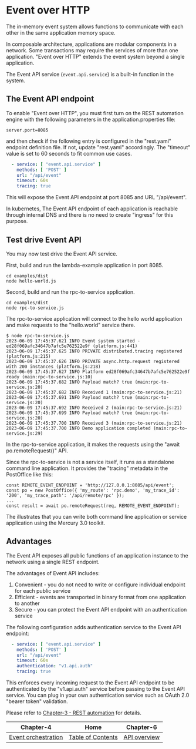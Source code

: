 # Event over HTTP

The in-memory event system allows functions to communicate with each other in the same application memory space.

In composable architecture, applications are modular components in a network. Some transactions may require
the services of more than one application. "Event over HTTP" extends the event system beyond a single application.

The Event API service (`event.api.service`) is a built-in function in the system.

## The Event API endpoint

To enable "Event over HTTP", you must first turn on the REST automation engine with the following parameters
in the application.properties file:

```properties
server.port=8085
```

and then check if the following entry is configured in the "rest.yaml" endpoint definition file.
If not, update "rest.yaml" accordingly. The "timeout" value is set to 60 seconds to fit common use cases.

```yaml
  - service: [ "event.api.service" ]
    methods: [ 'POST' ]
    url: "/api/event"
    timeout: 60s
    tracing: true
```

This will expose the Event API endpoint at port 8085 and URL "/api/event".

In kubernetes, The Event API endpoint of each application is reachable through internal DNS and there is no need
to create "ingress" for this purpose.

## Test drive Event API

You may now test drive the Event API service.

First, build and run the lambda-example application in port 8085.

```shell
cd examples/dist
node hello-world.js
```

Second, build and run the rpc-to-service application.

```shell
cd examples/dist
node rpc-to-service.js
```

The rpc-to-service application will connect to the hello world application and make requests to the "hello.world"
service there.

```shell
$ node rpc-to-service.js
2023-06-09 17:45:37.621 INFO Event system started - ed28f069afc34647b7afc5e762522e9f (platform.js:441)
2023-06-09 17:45:37.625 INFO PRIVATE distributed.tracing registered (platform.js:215)
2023-06-09 17:45:37.626 INFO PRIVATE async.http.request registered with 200 instances (platform.js:218)
2023-06-09 17:45:37.627 INFO Platform ed28f069afc34647b7afc5e762522e9f ready (main:rpc-to-service.js:10)
2023-06-09 17:45:37.682 INFO Payload match? true (main:rpc-to-service.js:20)
2023-06-09 17:45:37.682 INFO Received 1 (main:rpc-to-service.js:21)
2023-06-09 17:45:37.691 INFO Payload match? true (main:rpc-to-service.js:20)
2023-06-09 17:45:37.692 INFO Received 2 (main:rpc-to-service.js:21)
2023-06-09 17:45:37.699 INFO Payload match? true (main:rpc-to-service.js:20)
2023-06-09 17:45:37.700 INFO Received 3 (main:rpc-to-service.js:21)
2023-06-09 17:45:37.700 INFO Demo application completed (main:rpc-to-service.js:29)
```

In the rpc-to-service application, it makes the requests using the "await po.remoteRequest()" API.

Since the rpc-to-service is not a service itself, it runs as a standalone command line application.
It provides the "tracing" metadata in the PostOffice like this:

```shell
const REMOTE_EVENT_ENDPOINT = 'http://127.0.0.1:8085/api/event';
const po = new PostOffice({ 'my_route': 'rpc.demo', 'my_trace_id': '200', 'my_trace_path': '/api/remote/rpc' });
...
const result = await po.remoteRequest(req, REMOTE_EVENT_ENDPOINT);
```

The illustrates that you can write both command line application or service application using the Mercury 3.0 toolkit.

## Advantages

The Event API exposes all public functions of an application instance to the network using a single REST endpoint.

The advantages of Event API includes:

1. Convenient - you do not need to write or configure individual endpoint for each public service
2. Efficient - events are transported in binary format from one application to another
3. Secure - you can protect the Event API endpoint with an authentication service

The following configuration adds authentication service to the Event API endpoint:
```yaml
  - service: [ "event.api.service" ]
    methods: [ 'POST' ]
    url: "/api/event"
    timeout: 60s
    authentication: "v1.api.auth"
    tracing: true
```

This enforces every incoming request to the Event API endpoint to be authenticated by the "v1.api.auth" service
before passing to the Event API service. You can plug in your own authentication service such as OAuth 2.0
"bearer token" validation.

Please refer to [Chapter-3 - REST automation](CHAPTER-3.md) for details.
<br/>

|              Chapter-4              |                   Home                    |          Chapter-6           |
|:-----------------------------------:|:-----------------------------------------:|:----------------------------:|
| [Event orchestration](CHAPTER-4.md) | [Table of Contents](TABLE-OF-CONTENTS.md) | [API overview](CHAPTER-6.md) |
